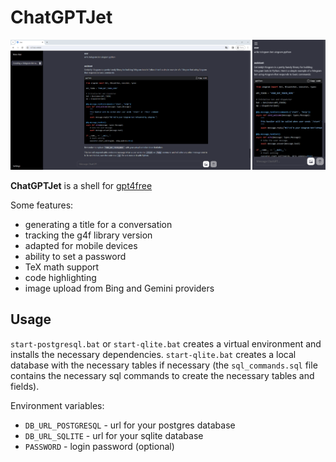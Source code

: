 # ChatGPTJet
![](img/1.png)

**ChatGPTJet**  is a shell for [gpt4free](https://github.com/xtekky/gpt4free)

Some features:
- generating a title for a conversation
- tracking the g4f library version
- adapted for mobile devices
- ability to set a password
- TeX math support
- code highlighting
- image upload from Bing and Gemini providers

## Usage
`start-postgresql.bat` or `start-qlite.bat` creates a virtual environment and installs the necessary dependencies. `start-qlite.bat` creates a local database with the necessary tables if necessary (the `sql_commands.sql` file contains the necessary sql commands to create the necessary tables and fields).

Environment variables:
- `DB_URL_POSTGRESQL` - url for your postgres database
- `DB_URL_SQLITE` - url for your sqlite database
- `PASSWORD` - login password (optional)